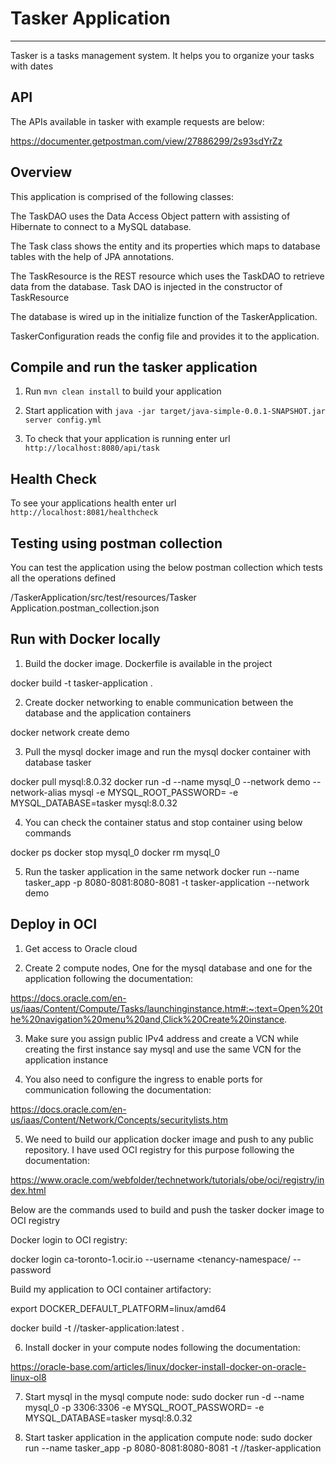 # Tasker Application
---

Tasker is a tasks management system.
It helps you to organize your tasks with dates

API
----

The APIs available in tasker with example requests are below:

https://documenter.getpostman.com/view/27886299/2s93sdYrZz


Overview
---

This application is comprised of the following classes:

The TaskDAO uses the Data Access Object pattern with assisting of Hibernate to connect to a MySQL database.

The Task class shows the entity and its properties which maps to database tables with the help of JPA annotations.

The TaskResource is the REST resource which uses the TaskDAO to retrieve data from the database. Task DAO is injected in the constructor of TaskResource

The database is wired up in the initialize function of the TaskerApplication.

TaskerConfiguration reads the config file and provides it to the application.


Compile and run the tasker application
---

1. Run `mvn clean install` to build your application

2. Start application with `java -jar target/java-simple-0.0.1-SNAPSHOT.jar server config.yml`

3. To check that your application is running enter url `http://localhost:8080/api/task`


Health Check
---

To see your applications health enter url `http://localhost:8081/healthcheck`


Testing using postman collection
---
You can test the application using the below postman collection which tests all the operations defined

/TaskerApplication/src/test/resources/Tasker Application.postman_collection.json


Run with Docker locally
---

1. Build the docker image. Dockerfile is available in the project

docker  build -t tasker-application .

2. Create docker networking to enable communication between the database and the application containers

 docker network create demo
 
3. Pull the mysql docker image and run the mysql docker container with database tasker
 
 docker pull mysql:8.0.32
 docker run -d --name mysql_0 --network demo --network-alias mysql -e MYSQL_ROOT_PASSWORD=<password> -e MYSQL_DATABASE=tasker mysql:8.0.32
 
4. You can check the container status and stop container using below commands
 
docker ps
docker stop mysql_0
docker rm mysql_0

5. Run the tasker application in the same network
docker run --name tasker_app -p 8080-8081:8080-8081 -t tasker-application --network demo


Deploy in OCI
---

1. Get access to Oracle cloud

2. Create 2 compute nodes, One for the mysql database and one for the application following the documentation:

https://docs.oracle.com/en-us/iaas/Content/Compute/Tasks/launchinginstance.htm#:~:text=Open%20the%20navigation%20menu%20and,Click%20Create%20instance.

3. Make sure you assign public IPv4 address and create a VCN while creating the first instance say mysql and use the same VCN for the application instance

4. You also need to configure the ingress to enable ports for communication following the documentation:

https://docs.oracle.com/en-us/iaas/Content/Network/Concepts/securitylists.htm

5. We need to build our application docker image and push to any public repository. I have used OCI registry for this purpose following the documentation:

https://www.oracle.com/webfolder/technetwork/tutorials/obe/oci/registry/index.html

Below are the commands used to build and push the tasker docker image to OCI registry

Docker login to OCI registry:

docker login ca-toronto-1.ocir.io --username <tenancy-namespace/<username>  --password <password>

Build my application to OCI container artifactory:

export DOCKER_DEFAULT_PLATFORM=linux/amd64

docker build -t <registry>/<namespace>/tasker-application:latest .

6. Install docker in your compute nodes following the documentation:

https://oracle-base.com/articles/linux/docker-install-docker-on-oracle-linux-ol8


7. Start mysql in the mysql compute node:
sudo docker run -d   --name mysql_0  -p 3306:3306 -e MYSQL_ROOT_PASSWORD=<password> -e MYSQL_DATABASE=tasker mysql:8.0.32

8. Start tasker application in the application compute node:
sudo docker run --name tasker_app -p 8080-8081:8080-8081 -t <registry>/<namespace>/tasker-application





